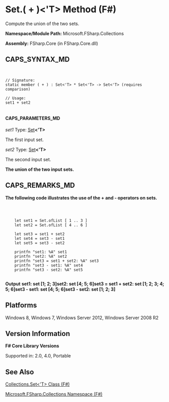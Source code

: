 # Set.( + )<'T> Method (F#)

Compute the union of the two sets.

**Namespace/Module Path:** Microsoft.FSharp.Collections

**Assembly:** FSharp.Core (in FSharp.Core.dll)


## CAPS_SYNTAX_MD



```


// Signature:
static member ( + ) : Set<'T> * Set<'T> -> Set<'T> (requires comparison)

// Usage:
set1 + set2


```



#### CAPS_PARAMETERS_MD
*set1*
Type: [Set](http://msdn.microsoft.com/en-us/library/50cebdce-0cd7-4c5c-8ebc-f3a9e90b38d8)**&lt;'T&gt;**


The first input set.


*set2*
Type: [Set](http://msdn.microsoft.com/en-us/library/50cebdce-0cd7-4c5c-8ebc-f3a9e90b38d8)**&lt;'T&gt;**


The second input set.



**The union of the two input sets.**
## CAPS_REMARKS_MD
**The following code illustrates the use of the + and - operators on sets.**


```



    let set1 = Set.ofList [ 1 .. 3 ]
    let set2 = Set.ofList [ 4 .. 6 ]

    let set3 = set1 + set2
    let set4 = set3 - set1
    let set5 = set3 - set2

    printfn "set1: %A" set1
    printfn "set2: %A" set2
    printfn "set3 = set1 + set2: %A" set3
    printfn "set3 - set1: %A" set4
    printfn "set3 - set2: %A" set5


```



**Output**
**set1: set [1; 2; 3]set2: set [4; 5; 6]set3 = set1 + set2: set [1; 2; 3; 4; 5; 6]set3 - set1: set [4; 5; 6]set3 - set2: set [1; 2; 3]**
## Platforms
Windows 8, Windows 7, Windows Server 2012, Windows Server 2008 R2


## Version Information
**F# Core Library Versions**

Supported in: 2.0, 4.0, Portable




## See Also
[Collections.Set&#60;'T&#62; Class &#40;F&#35;&#41;](Collections.Set+%27T+Class+%28F%23%29.md)

[Microsoft.FSharp.Collections Namespace &#40;F&#35;&#41;](Microsoft.FSharp.Collections+Namespace+%28F%23%29.md)

